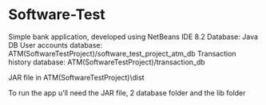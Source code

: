 # Software-Test
Simple bank application, developed using NetBeans IDE 8.2
Database: Java DB
User accounts database: ATM(SoftwareTestProject)/software_test_project_atm_db
Transaction history database: ATM(SoftwareTestProject)/transaction_db

JAR file in ATM(SoftwareTestProject)\dist

To run the app u'll need the JAR file, 2 database folder and the lib folder
